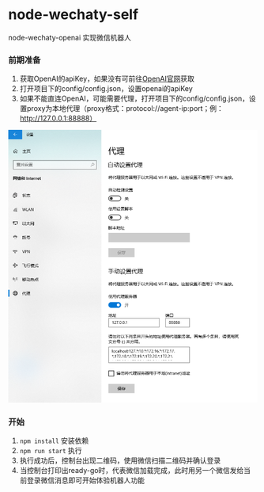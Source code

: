 <!--
 * @Author: yangss
 * @Position: 
 * @Date: 2023-03-31 10:24:59
 * @LastEditors: yangss
 * @LastEditTime: 2023-04-18 16:18:24
 * @FilePath: \node-wechaty-self\README.md
-->
# node-wechaty-self
node-wechaty-openai 实现微信机器人

### 前期准备

1. 获取OpenAI的apiKey，如果没有可前往[OpenAI官网](https://platform.openai.com/account/api-keys)获取
2. 打开项目下的config/config.json，设置openai的apiKey
3. 如果不能直连OpenAI，可能需要代理，打开项目下的config/config.json，设置proxy为本地代理（proxy格式：protocol://agent-ip:port；例：http://127.0.0.1:88888）

![Alt](./static/images/proxy.png#pic_center)

### 开始

 1. `npm install` 安装依赖
 2. `npm run start` 执行
 3. 执行成功后，控制台出现二维码，使用微信扫描二维码并确认登录
 4. 当控制台打印出ready-go时，代表微信加载完成，此时用另一个微信发给当前登录微信消息即可开始体验机器人功能






